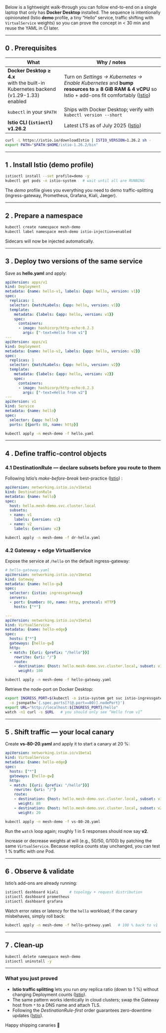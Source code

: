 Below is a lightweight walk-through you can follow end-to-end on a single laptop that only has **Docker Desktop** installed.
The sequence is intentionally opinionated (Istio **demo** profile, a tiny “Hello” service, traffic shifting with `VirtualService` weights) so you can prove the concept in < 30 min and reuse the YAML in CI later.

---

## 0 . Prerequisites

| What                                                                                  | Why / notes                                                                                                                                        |
| ------------------------------------------------------------------------------------- | -------------------------------------------------------------------------------------------------------------------------------------------------- |
| **Docker Desktop ≥ 4.x**<br>with the built-in Kubernetes backend (v1.29-1.33) enabled | Turn on *Settings → Kubernetes → Enable Kubernetes* and **bump resources to ≥ 8 GiB RAM & 4 vCPU** so Istio + add-ons fit comfortably ([Istio][1]) |
| `kubectl` in your `$PATH`                                                             | Ships with Docker Desktop; verify with `kubectl version --short`                                                                                   |
| **Istio CLI (`istioctl`) v1.26.2**                                                    | Latest LTS as of July 2025 ([Istio][2])                                                                                                            |

```bash
curl -L https://istio.io/downloadIstio | ISTIO_VERSION=1.26.2 sh -
export PATH="$PATH:$HOME/istio-1.26.2/bin"
```

---

## 1 . Install Istio (demo profile)

```bash
istioctl install --set profile=demo -y
kubectl get pods -n istio-system   # wait until all are RUNNING
```

The *demo* profile gives you everything you need to demo traffic-splitting (ingress-gateway, Prometheus, Grafana, Kiali, Jaeger).

---

## 2 . Prepare a namespace

```bash
kubectl create namespace mesh-demo
kubectl label namespace mesh-demo istio-injection=enabled
```

Sidecars will now be injected automatically.

---

## 3 . Deploy two versions of the same service

Save as **hello.yaml** and apply:

```yaml
apiVersion: apps/v1
kind: Deployment
metadata: {name: hello-v1, labels: {app: hello, version: v1}}
spec:
  replicas: 1
  selector: {matchLabels: {app: hello, version: v1}}
  template:
    metadata: {labels: {app: hello, version: v1}}
    spec:
      containers:
      - image: hashicorp/http-echo:0.2.3
        args: ["-text=Hello from v1"]
---
apiVersion: apps/v1
kind: Deployment
metadata: {name: hello-v2, labels: {app: hello, version: v2}}
spec:
  replicas: 1
  selector: {matchLabels: {app: hello, version: v2}}
  template:
    metadata: {labels: {app: hello, version: v2}}
    spec:
      containers:
      - image: hashicorp/http-echo:0.2.3
        args: ["-text=Hello from v2"]
---
apiVersion: v1
kind: Service
metadata: {name: hello}
spec:
  selector: {app: hello}
  ports: [{port: 80, name: http}]
```

```bash
kubectl apply -n mesh-demo -f hello.yaml
```

---

## 4 . Define traffic-control objects

### 4.1 DestinationRule — declare subsets **before** you route to them

Following Istio’s *make-before-break* best-practice ([Istio][3]) :

```yaml
apiVersion: networking.istio.io/v1beta1
kind: DestinationRule
metadata: {name: hello}
spec:
  host: hello.mesh-demo.svc.cluster.local
  subsets:
  - name: v1
    labels: {version: v1}
  - name: v2
    labels: {version: v2}
```

```bash
kubectl apply -n mesh-demo -f dr-hello.yaml
```

### 4.2 Gateway + edge VirtualService

Expose the service at `/hello` on the default ingress-gateway:

```yaml
# hello-gateway.yaml
apiVersion: networking.istio.io/v1beta1
kind: Gateway
metadata: {name: hello-gw}
spec:
  selector: {istio: ingressgateway}
  servers:
  - port: {number: 80, name: http, protocol: HTTP}
    hosts: ["*"]

---
apiVersion: networking.istio.io/v1beta1
kind: VirtualService
metadata: {name: hello-edge}
spec:
  hosts: ["*"]
  gateways: [hello-gw]
  http:
  - match: [{uri: {prefix: "/hello"}}]
    rewrite: {uri: "/"}
    route:
    - destination: {host: hello.mesh-demo.svc.cluster.local, subset: v1}
      weight: 100
```

```bash
kubectl apply -n mesh-demo -f hello-gateway.yaml
```

Retrieve the node-port on Docker Desktop:

```bash
export INGRESS_PORT=$(kubectl -n istio-system get svc istio-ingressgateway \
  -o jsonpath='{.spec.ports[?(@.port==80)].nodePort}')
export URL="http://localhost:${INGRESS_PORT}/hello"
watch -n1 curl -s $URL   # you should only see “Hello from v1”
```

---

## 5 . Shift traffic — your local canary

Create **vs-80-20.yaml** and apply it to start a canary at 20 %:

```yaml
apiVersion: networking.istio.io/v1beta1
kind: VirtualService
metadata: {name: hello-edge}
spec:
  hosts: ["*"]
  gateways: [hello-gw]
  http:
  - match: [{uri: {prefix: "/hello"}}]
    rewrite: {uri: "/"}
    route:
    - destination: {host: hello.mesh-demo.svc.cluster.local, subset: v1}
      weight: 80
    - destination: {host: hello.mesh-demo.svc.cluster.local, subset: v2}
      weight: 20
```

```bash
kubectl apply -n mesh-demo -f vs-80-20.yaml
```

Run the `watch` loop again; roughly 1 in 5 responses should now say **v2**.

Increase or decrease weights at will (e.g., 50/50, 0/100) by patching the same `VirtualService`.
Because replica counts stay unchanged, you can test 1 % traffic with *one* Pod.

---

## 6 . Observe & validate

Istio’s add-ons are already running:

```bash
istioctl dashboard kiali     # topology + request distribution
istioctl dashboard prometheus
istioctl dashboard grafana
```

Watch error rates or latency for the `hello` workload; if the canary misbehaves, simply roll back:

```bash
kubectl apply -n mesh-demo -f hello-gateway.yaml   # 100 % back to v1
```

---

## 7 . Clean-up

```bash
kubectl delete namespace mesh-demo
istioctl uninstall -y
```

---

### What you just proved

* **Istio traffic splitting** lets you run *any* replica ratio (down to 1 %) without changing Deployment counts ([Istio][4]).
* The same pattern works identically in cloud clusters; swap the Gateway host from `*` to a DNS name and attach TLS.
* Following the *DestinationRule-first* order guarantees zero-downtime updates ([Istio][3]).

Happy shipping canaries 🎉

[1]: https://istio.io/latest/docs/setup/platform-setup/docker/?utm_source=chatgpt.com "Docker Desktop - Istio"
[2]: https://istio.io/latest/docs/releases/log/ "Istio / Website Content Changes"
[3]: https://istio.io/latest/docs/ops/best-practices/traffic-management/ "Istio / Traffic Management Best Practices"
[4]: https://istio.io/latest/blog/2017/0.1-canary/ "Istio / Canary Deployments using Istio"
